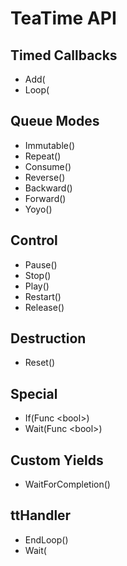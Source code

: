 # TeaTime API

## Timed Callbacks

- Add(
- Loop(

## Queue Modes

- Immutable()
- Repeat()
- Consume()
- Reverse()
- Backward()
- Forward()
- Yoyo()

## Control

- Pause()
- Stop()
- Play()
- Restart()
- Release()

## Destruction

- Reset()

## Special

- If(Func \<bool>)
- Wait(Func \<bool>)

## Custom Yields

- WaitForCompletion()

## ttHandler

- EndLoop()
- Wait(

